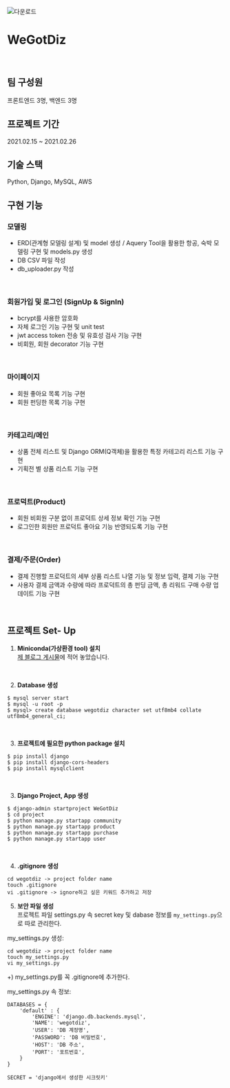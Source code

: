 ![다운로드](https://user-images.githubusercontent.com/65124480/109489263-f0173500-7ac9-11eb-850c-062b9f1a828d.jpg)

# WeGotDiz
<br>

## 팀 구성원
프론트엔드  3명, 백엔드 3명
<br>

## 프로젝트 기간
2021.02.15 ~ 2021.02.26
<br>

## 기술 스택
Python, Django, MySQL, AWS
<br>

## 구현 기능 

### 모델링

- ERD(관계형 모델링 설계) 및 model 생성 / Aquery Tool을 활용한 항공, 숙박 모델링 구현 및 models.py 생성
- DB CSV 파일 작성
- db_uploader.py 작성

<br>

### 회원가입 및 로그인 (SignUp & SignIn)

- bcrypt를 사용한 암호화
- 자체 로그인 기능 구현 및 unit test 
- jwt access token 전송 및 유효성 검사 기능 구현
- 비회원, 회원 decorator 기능 구현 

<br>

### 마이페이지

- 회원 좋아요 목록 기능 구현
- 회원 펀딩한 목록 기능 구현

<br>

### 카테고리/메인

- 상품 전체 리스트 및 Django ORM(Q객체)을 활용한 특정 카테고리 리스트 기능 구현
- 기획전 별 상품 리스트 기능 구현

<br>

### 프로덕트(Product)


- 회원 비회원 구분 없이 프로덕트 상세 정보 확인 기능 구현
- 로그인한 회원만 프로덕트 좋아요 기능 반영되도록 기능 구현  

<br>

### 결제/주문(Order) 

- 결제 진행할 프로덕트의 세부 상품 리스트 나열 기능 및 정보 입력, 결제 기능 구현 
- 사용자 결제 금액과 수량에 따라 프로덕트의 총 펀딩 금액, 총 리워드 구매 수량 업데이트 기능 구현

<br>

## 프로젝트 Set- Up 

1. **Miniconda(가상환경 tool) 설치** <br>
[제 블로그 게시물](https://velog.io/@mjhuh263/TIL-47-Python-Installing-Miniconda3-and-creating-virtual-envs-%EB%AF%B8%EB%8B%88%EC%BD%98%EB%8B%A4-%EC%84%A4%EC%B9%98%ED%95%98%EA%B8%B0)에 적어 놓았습니다.

<br>

2. **Database 생성**
```
$ mysql server start
$ mysql -u root -p 
$ mysql> create database wegotdiz character set utf8mb4 collate utf8mb4_general_ci;
```
<br>

3. **프로젝트에 필요한 python package 설치**
```
$ pip install django
$ pip install django-cors-headers
$ pip install mysqlclient
```
<br>

3. **Django Project, App 생성**
```
$ django-admin startproject WeGotDiz
$ cd project
$ python manage.py startapp community
$ python manage.py startapp product
$ python manage.py startapp purchase
$ python manage.py startapp user
```
<br>

4. **.gitignore 생성** <br>
```
cd wegotdiz -> project folder name
touch .gitignore
vi .gitignore -> ignore하고 싶은 키워드 추가하고 저장
```
5. **보안 파일 생성** <br>
프로젝트 파일 settings.py 속 secret key 및 dabase 정보를 `my_settings.py`으로 따로 관리한다.

my_settings.py 생성:
```
cd wegotdiz -> project folder name
touch my_settings.py
vi my_settings.py
```
+) my_settings.py를 꼭 .gitignore에 추가한다.

my_settings.py 속 정보:
```
DATABASES = {
    'default' : {
        'ENGINE': 'django.db.backends.mysql',
        'NAME': 'wegotdiz',
        'USER': 'DB 계정명',
        'PASSWORD': 'DB 비밀번호',
        'HOST': 'DB 주소',
        'PORT': '포트번호',
    }
}

SECRET = 'django에서 생성한 시크릿키'
```
<br>

